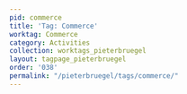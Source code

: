 ```yaml
---
pid: commerce
title: 'Tag: Commerce'
worktag: Commerce
category: Activities
collection: worktags_pieterbruegel
layout: tagpage_pieterbruegel
order: '038'
permalink: "/pieterbruegel/tags/commerce/"
---
```

